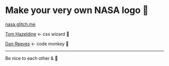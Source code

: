 # Make your very own NASA logo 🚀

[nasa.glitch.me](https://nasa.glitch.me)

[Tom Hazeldine](https://codepen.io/tomhazledine/pen/dvKZLg) <- css wizard 🎩

[Dan Reeves](https://twitter.com/dnrvs) <- code monkey 🙈

---

Be nice to each other & 🖖